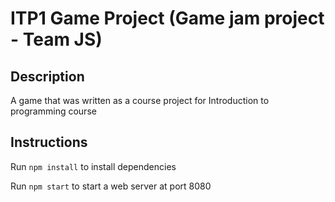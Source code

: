 # ITP1 Game Project (Game jam project - Team JS)

## Description

A game that was written as a course project for Introduction to programming course

## Instructions

Run `npm install` to install dependencies

Run `npm start` to start a web server at port 8080
